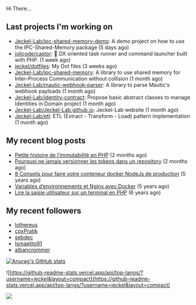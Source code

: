 Hi There...

## Last projects I'm working on

 - [Jeckel-Lab/ipc-shared-memory-demo](https://github.com/Jeckel-Lab/ipc-shared-memory-demo): A demo project on how to use the IPC-Shared-Memory package (5 days ago)
 - [jolicode/castor](https://github.com/jolicode/castor): 🦫 DX oriented task runner and command launcher built with PHP. (1 week ago)
 - [jeckel/dotfiles](https://github.com/jeckel/dotfiles): My Dot files (3 weeks ago)
 - [Jeckel-Lab/ipc-shared-memory](https://github.com/Jeckel-Lab/ipc-shared-memory): A library to use shared memory for Inter-Process Communication without collision (1 month ago)
 - [Jeckel-Lab/mautic-webhook-parser](https://github.com/Jeckel-Lab/mautic-webhook-parser): A library to parse Mautic&#39;s webhook payloads (1 month ago)
 - [Jeckel-Lab/identity-contract](https://github.com/Jeckel-Lab/identity-contract): Propose basic abstract classes to manage Identities in Domain project (1 month ago)
 - [Jeckel-Lab/Jeckel-Lab.github.io](https://github.com/Jeckel-Lab/Jeckel-Lab.github.io): Jeckel-Lab website (1 month ago)
 - [Jeckel-Lab/etl](https://github.com/Jeckel-Lab/etl): ETL (Extract - Transform - Load) pattern implementation (1 month ago)

## My recent blog posts

- [Petite histoire de l’immutabilité en PHP](https://jeckel-lab.fr/php/2023/10/02/histoire-immutabilite-en-php.html) (2 months ago)
- [Pourquoi ne jamais versionner les tokens dans un repository](https://jeckel-lab.fr/devops/2023/09/21/ne-pas-versionner-les-tokens-dans-git.html) (2 months ago)
- [8 Conseils pour faire votre conteneur docker NodeJs de production](https://jeckel-lab.fr/devops/2018/02/08/conteneur-nodejs-en-production.html) (5 years ago)
- [Variables d’environnements et Nginx avec Docker](https://jeckel-lab.fr/devops/2018/01/22/env-variables-nginx-docker.html) (5 years ago)
- [Lire la saisie utilisateur sur un terminal en PHP](https://jeckel-lab.fr/php/2018/01/03/saisie-utilistateur-terminal-php.html) (6 years ago)

## My recent followers

- [lothereus](https://github.com/lothereus)
- [cpxPratik](https://github.com/cpxPratik)
- [sebdec](https://github.com/sebdec)
- [Ismaelito91](https://github.com/Ismaelito91)
- [albancrommer](https://github.com/albancrommer)


[![Anurag's GitHub stats](https://github-readme-stats.vercel.app/api?username=jeckel)](https://github.com/anuraghazra/github-readme-stats)

![https://github-readme-stats.vercel.app/api/top-langs/?username=jeckel&layout=compact](https://github-readme-stats.vercel.app/api/top-langs/?username=jeckel&layout=compact)

![](https://komarev.com/ghpvc/?username=jeckel&color=blue)
